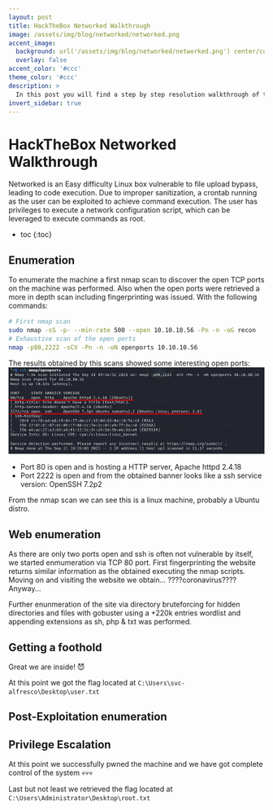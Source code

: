 ```yaml
---
layout: post
title: HackTheBox Networked Walkthrough
image: /assets/img/blog/networked/networked.png
accent_image: 
  background: url('/assets/img/blog/networked/networked.png') center/cover
  overlay: false
accent_color: '#ccc'
theme_color: '#ccc'
description: >
  In this post you will find a step by step resolution walkthrough of the Networked machine on HTB platform 2023.
invert_sidebar: true
---
```


# HackTheBox Networked Walkthrough
Networked is an Easy difficulty Linux box vulnerable to file upload bypass, leading to code execution. Due to improper sanitization, 
a crontab running as the user can be exploited to achieve command execution. The user has privileges to execute a network configuration 
script, which can be leveraged to execute commands as root. 
* toc
{:toc}

## Enumeration
To enumerate the machine a first nmap scan to discover the open TCP ports on the machine was performed. Also when the open ports 
were retrieved a more in depth scan including fingerprinting was issued. With the following commands:
~~~bash
# First nmap scan
sudo nmap -sS -p- --min-rate 500 --open 10.10.10.56 -Pn -n -oG recon
# Exhaustive scan of the open ports
nmap -p80,2222 -sCV -Pn -n -oN openports 10.10.10.56
~~~

The results obtained by this scans showed some interesting open ports:
![800x400](/assets/img/blog/shocker/nmap.png "Nmap enumeration")
* Port 80 is open and is hosting a HTTP server, Apache httpd 2.4.18 
* Port 2222 is open and from the obtained banner looks like a ssh service version: OpenSSH 7.2p2

From the nmap scan we can see this is a linux machine, probably a Ubuntu distro.
## Web enumeration
As there are only two ports open and ssh is often not vulnerable by itself, we started enmumeration via TCP 80 port. First fingerprinting the website returns similar information as the obtained executing the nmap scripts. 
Moving on and visiting the website we obtain... ????coronavirus???? Anyway...

Further enunmeration of the site via directory bruteforcing for hidden directories and files with gobuster using a +220k entries wordlist and appending extensions as sh, php & txt was performed.


## Getting a foothold

Great we are inside! 😈

At this point we got the flag located at `C:\Users\svc-alfresco\Desktop\user.txt`
## Post-Exploitation enumeration


## Privilege Escalation

At this point we successfully pwned the machine and we have got complete control of the system 💀💀💀

Last but not least we retrieved the flag located at `C:\Users\Administrator\Desktop\root.txt`
